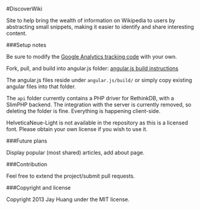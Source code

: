 #DiscoverWiki

Site to help bring the wealth of information on Wikipedia to users by abstracting small snippets, making it easier to identify and share interesting content.

###Setup notes

Be sure to modify the [Google Analytics tracking code](https://github.com/JayHuang/DiscoverWiki/blob/master/app/analyticstracking.php) with your own.

Fork, pull, and build into angular.js folder:
[angular.js build instructions](http://docs.angularjs.org/#building-and-testing-angularjs_installing-dependencies)

The angular.js files reside under `angular.js/build/` or simply copy existing angular files into that folder.

The `api` folder currently contains a PHP driver for RethinkDB, with a SlimPHP backend. The integration with the server is currently removed, so deleting the folder is fine. Everything is happening client-side.

HelveticaNeue-Light is not available in the repository as this is a licensed font. Please obtain your own license if you wish to use it.

###Future plans

Display popular (most shared) articles, add about page.

###Contribution

Feel free to extend the project/submit pull requests.

###Copyright and license

Copyright 2013 Jay Huang under the MIT license.
